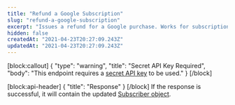 ```yaml
---
title: "Refund a Google Subscription"
slug: "refund-a-google-subscription"
excerpt: "Issues a refund for a Google purchase. Works for subscription and non-subscription purchases."
hidden: false
createdAt: "2021-04-23T20:27:09.243Z"
updatedAt: "2021-04-23T20:27:09.243Z"
---
```

[block:callout]
{
  "type": "warning",
  "title": "Secret API Key Required",
  "body": "This endpoint requires a [secret API key](doc:authentication) to be used."
}
[/block]

[block:api-header]
{
  "title": "Response"
}
[/block]
If the response is successful, it will contain the updated [Subscriber object](https://docs.revenuecat.com/reference#section-the-subscriber-object-).